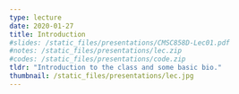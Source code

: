 ```yaml
---
type: lecture
date: 2020-01-27
title: Introduction
#slides: /static_files/presentations/CMSC858D-Lec01.pdf
#notes: /static_files/presentations/lec.zip
#codes: /static_files/presentations/code.zip
tldr: "Introduction to the class and some basic bio."
thumbnail: /static_files/presentations/lec.jpg
---
```

